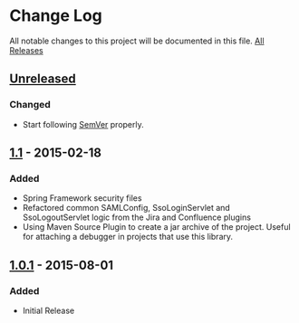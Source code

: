 # Change Log
All notable changes to this project will be documented in this file. [All Releases](https://github.com/bitium/atlassian-saml/releases)

## [Unreleased]
### Changed
- Start following [SemVer](http://semver.org) properly.

## [1.1] - 2015-02-18
### Added
- Spring Framework security files
- Refactored common SAMLConfig, SsoLoginServlet and SsoLogoutServlet logic from the Jira and Confluence plugins
- Using Maven Source Plugin to create a jar archive of the project. Useful for attaching a debugger in projects that use this library.

## [1.0.1] - 2015-08-01
### Added
- Initial Release

[unreleased]: https://github.com/bitium/atlassian-saml/tree/develop
[1.1]: https://github.com/bitium/atlassian-saml/releases/tag/1.1
[1.0.1]: https://github.com/bitium/atlassian-saml/releases/tag/1.0.1